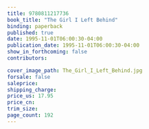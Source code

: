 ```yaml
---
title: 9780811217736
book_title: "The Girl I Left Behind"
binding: paperback
published: true
date: 1995-11-01T06:00:30-04:00
publication_date: 1995-11-01T06:00:30-04:00
show_in_forthcoming: false
contributors:

cover_image_path: The_Girl_I_Left_Behind.jpg
forsale: false
saleprice:
shipping_charge:
price_us: 17.95
price_cn:
trim_size:
page_count: 192
---
```


